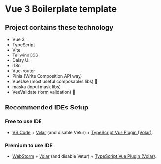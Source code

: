 # Vue 3 Boilerplate template

## Project contains these technology

- Vue 3
- TypeScript
- Vite
- TailwindCSS
- Daisy UI
- i18n
- Vue-router
- Pinia (Write Composition API way)
- VueUse (most useful composables libs) 🤝
- maska (input mask libs)
- VeeValidate (form validation) 🚨

## Recommended IDEs Setup

### Free to use IDE

- [VS Code](https://code.visualstudio.com/) + [Volar](https://marketplace.visualstudio.com/items?itemName=Vue.volar) (and disable Vetur) + [TypeScript Vue Plugin (Volar)](https://marketplace.visualstudio.com/items?itemName=Vue.vscode-typescript-vue-plugin).

### Premium to use IDE

- [WebStorm](https://www.jetbrains.com/webstorm/) + [Volar](https://plugins.jetbrains.com/plugin/14806-volar) (and disable Vetur) + [TypeScript Vue Plugin (Volar)](https://plugins.jetbrains.com/plugin/18344-typescript-vue-plugin).
